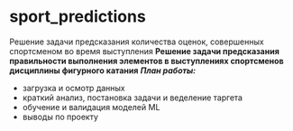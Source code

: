 # sport_predictions
Решение задачи предсказания количества оценок, совершенных спортсменом во время выступления
**Решение задачи предсказания правильности выполнения элементов в выступлениях спортсменов дисциплины фигурного катания**
***План работы:***
- загрузка и осмотр данных
- краткий анализ, постановка задачи и веделение таргета
- обучение и валидация моделей МL
- выводы по проекту
